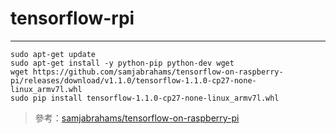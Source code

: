 # tensorflow-rpi
---
```
sudo apt-get update
sudo apt-get install -y python-pip python-dev wget
wget https://github.com/samjabrahams/tensorflow-on-raspberry-pi/releases/download/v1.1.0/tensorflow-1.1.0-cp27-none-linux_armv7l.whl
sudo pip install tensorflow-1.1.0-cp27-none-linux_armv7l.whl
```

> 參考：[samjabrahams/tensorflow-on-raspberry-pi](https://github.com/samjabrahams/tensorflow-on-raspberry-pi)


